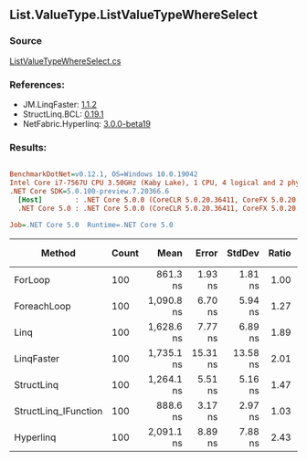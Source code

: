 ﻿## List.ValueType.ListValueTypeWhereSelect

### Source
[ListValueTypeWhereSelect.cs](../LinqBenchmarks/List/ValueType/ListValueTypeWhereSelect.cs)

### References:
- JM.LinqFaster: [1.1.2](https://www.nuget.org/packages/JM.LinqFaster/1.1.2)
- StructLinq.BCL: [0.19.1](https://www.nuget.org/packages/StructLinq.BCL/0.19.1)
- NetFabric.Hyperlinq: [3.0.0-beta19](https://www.nuget.org/packages/NetFabric.Hyperlinq/3.0.0-beta19)

### Results:
``` ini

BenchmarkDotNet=v0.12.1, OS=Windows 10.0.19042
Intel Core i7-7567U CPU 3.50GHz (Kaby Lake), 1 CPU, 4 logical and 2 physical cores
.NET Core SDK=5.0.100-preview.7.20366.6
  [Host]        : .NET Core 5.0.0 (CoreCLR 5.0.20.36411, CoreFX 5.0.20.36411), X64 RyuJIT
  .NET Core 5.0 : .NET Core 5.0.0 (CoreCLR 5.0.20.36411, CoreFX 5.0.20.36411), X64 RyuJIT

Job=.NET Core 5.0  Runtime=.NET Core 5.0  

```
|               Method | Count |       Mean |    Error |   StdDev | Ratio | RatioSD |  Gen 0 | Gen 1 | Gen 2 | Allocated | CacheMisses/Op | BranchMispredictions/Op |
|--------------------- |------ |-----------:|---------:|---------:|------:|--------:|-------:|------:|------:|----------:|---------------:|------------------------:|
|              ForLoop |   100 |   861.3 ns |  1.93 ns |  1.81 ns |  1.00 |    0.00 |      - |     - |     - |         - |              0 |                       0 |
|          ForeachLoop |   100 | 1,090.8 ns |  6.70 ns |  5.94 ns |  1.27 |    0.01 |      - |     - |     - |         - |              0 |                       0 |
|                 Linq |   100 | 1,628.6 ns |  7.77 ns |  6.89 ns |  1.89 |    0.01 | 0.1335 |     - |     - |     280 B |              3 |                       1 |
|           LinqFaster |   100 | 1,735.1 ns | 15.31 ns | 13.58 ns |  2.01 |    0.02 | 2.4433 |     - |     - |    5112 B |              6 |                       3 |
|           StructLinq |   100 | 1,264.1 ns |  5.51 ns |  5.16 ns |  1.47 |    0.01 |      - |     - |     - |         - |              0 |                       1 |
| StructLinq_IFunction |   100 |   888.6 ns |  3.17 ns |  2.97 ns |  1.03 |    0.00 |      - |     - |     - |         - |              0 |                       0 |
|            Hyperlinq |   100 | 2,091.1 ns |  8.89 ns |  7.88 ns |  2.43 |    0.01 |      - |     - |     - |         - |              0 |                       1 |
